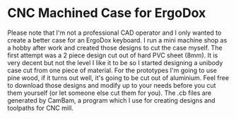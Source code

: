 CNC Machined Case for ErgoDox
=============================

Please note that I'm not a professional CAD operator and I only wanted to create a better case for an ErgoDox keyboard.
I run a mini machine shop as a hobby after work and created those designs to cut the case myself.
The first attempt was a 2 piece design cut out of hard PVC sheet (8mm).
It is very decent but not the level I like it to be so I started designing a unibody case cut from one piece of material.
For the prototypes I'm going to use pine wood, if it turns out well, it's going to be cut out of aluminium.
Feel free to download those designs and modify up to your needs before you cut them yourself (or let someone else cut them for you).
The .cb files are generated by CamBam, a program which I use for creating designs and toolpaths for CNC mill.
